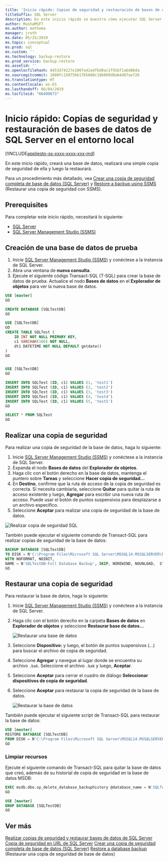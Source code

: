 ```yaml
---
title: 'Inicio rápido: Copias de seguridad y restauración de bases de datos de SQL Server en el entorno local'
titleSuffix: SQL Server
description: En este inicio rápido se muestra cómo ejecutar SQL Server en Linux en la nube que elija.
author: MashaMSFT
ms.author: mathoma
manager: jroth
ms.date: 05/25/2019
ms.topic: conceptual
ms.prod: sql
ms.custom: ''
ms.technology: backup-restore
ms.prod_service: backup-restore
ms.assetid: ''
ms.openlocfilehash: 8453d74227e1007a42adfbd8ac1f91bf1a6d86da
ms.sourcegitcommit: 1800fc15075bb17b50d0c18b089d8a64d87ae726
ms.translationtype: HT
ms.contentlocale: es-ES
ms.lasthandoff: 06/04/2019
ms.locfileid: "66499673"
---
```

# <a name="quickstart-backup-and-restore-a-sql-server-database-on-premises"></a>Inicio rápido: Copias de seguridad y restauración de bases de datos de SQL Server en el entorno local
[!INCLUDE[appliesto-ss-xxxx-xxxx-xxx-md](../../includes/appliesto-ss-xxxx-xxxx-xxx-md.md)]

En este inicio rápido, creará una base de datos, realizará una simple copia de seguridad de ella y luego la restaurará. 

Para un procedimiento más detallado, vea [Crear una copia de seguridad completa de base de datos (SQL Server)](create-a-full-database-backup-sql-server.md) y [Restore a backup using SSMS](restore-a-database-backup-using-ssms.md) (Restaurar una copia de seguridad con SSMS).

## <a name="prerequisites"></a>Prerequisites
Para completar este inicio rápido, necesitará lo siguiente: 

- [SQL Server](https://www.microsoft.com/en-us/sql-server/sql-server-downloads)
- [SQL Server Management Studio (SSMS)](../../ssms/download-sql-server-management-studio-ssms.md)

## <a name="create-a-test-database"></a>Creación de una base de datos de prueba 

1. Inicie [SQL Server Management Studio (SSMS)](../../ssms/download-sql-server-management-studio-ssms.md) y conéctese a la instancia de SQL Server.
1. Abra una ventana de **nueva consulta**. 
1. Ejecute el siguiente código Transact-SQL (T-SQL) para crear la base de datos de prueba. Actualice el nodo **Bases de datos** en el **Explorador de objetos** para ver la nueva base de datos. 

```sql
USE [master]
GO

CREATE DATABASE [SQLTestDB]
GO

USE [SQLTestDB]
GO
CREATE TABLE SQLTest (
    ID INT NOT NULL PRIMARY KEY,
    c1 VARCHAR(100) NOT NULL,
    dt1 DATETIME NOT NULL DEFAULT getdate()
)
GO


USE [SQLTestDB]
GO

INSERT INTO SQLTest (ID, c1) VALUES (1, 'test1')
INSERT INTO SQLTest (ID, c1) VALUES (2, 'test2')
INSERT INTO SQLTest (ID, c1) VALUES (3, 'test3')
INSERT INTO SQLTest (ID, c1) VALUES (4, 'test4')
INSERT INTO SQLTest (ID, c1) VALUES (5, 'test5')
GO

SELECT * FROM SQLTest
GO
```
 
## <a name="take-a-backup"></a>Realizar una copia de seguridad
Para realizar una copia de seguridad de la base de datos, haga lo siguiente: 

1. Inicie [SQL Server Management Studio (SSMS)](../../ssms/download-sql-server-management-studio-ssms.md) y conéctese a la instancia de SQL Server.
1. Expanda el nodo **Bases de datos** del **Explorador de objetos**.  
1. Haga clic con el botón derecho en la base de datos, mantenga el puntero sobre **Tareas** y seleccione **Hacer copia de seguridad…** 
1. En **Destino**, confirme que la ruta de acceso de la copia de seguridad es correcta. Si necesita cambiarla, seleccione **Quitar** para quitar la ruta de acceso existente y luego, **Agregar** para escribir una nueva ruta de acceso. Puede usar el botón de puntos suspensivos para desplazarse a un archivo específico. 
1. Seleccione **Aceptar** para realizar una copia de seguridad de la base de datos. 

![Realizar copia de seguridad SQL](media/quickstart-backup-restore-database/backup-db-ssms.png)

También puede ejecutar el siguiente comando de Transact-SQL para realizar copias de seguridad de la base de datos: 

```sql
BACKUP DATABASE [SQLTestDB] 
TO DISK = N'C:\Program Files\Microsoft SQL Server\MSSQL14.MSSQLSERVER\MSSQL\Backup\SQLTestDB.bak' 
WITH NOFORMAT, NOINIT,  
NAME = N'SQLTestDB-Full Database Backup', SKIP, NOREWIND, NOUNLOAD,  STATS = 10
GO
```


## <a name="restore-a-backup"></a>Restaurar una copia de seguridad
Para restaurar la base de datos, haga lo siguiente: 

1. Inicie [SQL Server Management Studio (SSMS)](../../ssms/download-sql-server-management-studio-ssms.md) y conéctese a la instancia de SQL Server.
1. Haga clic con el botón derecho en la carpeta **Bases de datos** en **Explorador de objetos** y seleccione **Restaurar base de datos…**

    ![Restaurar una base de datos](media/quickstart-backup-restore-database/restore-db-ssms1.png)

1. Seleccione **Dispositivo:** y luego, el botón de puntos suspensivos (…) para buscar el archivo de copia de seguridad. 
1. Seleccione **Agregar** y navegue al lugar donde se encuentra su archivo `.bak`. Seleccione el archivo `.bak` y luego, **Aceptar**. 
1. Seleccione **Aceptar** para cerrar el cuadro de diálogo **Seleccionar dispositivos de copia de seguridad**. 
1. Seleccione **Aceptar** para restaurar la copia de seguridad de la base de datos. 

    ![Restaurar la base de datos](media/quickstart-backup-restore-database/restore-db-ssms2.png)

También puede ejecutar el siguiente script de Transact-SQL para restaurar la base de datos:

```sql
USE [master]
RESTORE DATABASE [SQLTestDB] 
FROM DISK = N'C:\Program Files\Microsoft SQL Server\MSSQL14.MSSQLSERVER\MSSQL\Backup\SQLTestDB.bak' WITH  FILE = 1,  NOUNLOAD,  STATS = 5
GO
```

### <a name="clean-up-resources"></a>Limpiar recursos
Ejecute el siguiente comando de Transact-SQL para quitar la base de datos que creó, además de su historial de copia de seguridad en la base de datos MSDB:

```sql
EXEC msdb.dbo.sp_delete_database_backuphistory @database_name = N'SQLTestDB'
GO

USE [master]
DROP DATABASE [SQLTestDB]
GO
```

## <a name="see-more"></a>Ver más
[Realizar copias de seguridad y restaurar bases de datos de SQL Server](back-up-and-restore-of-sql-server-databases.md)
[Copia de seguridad en URL de SQL Server](sql-server-backup-to-url.md)
[Crear una copia de seguridad completa de base de datos (SQL Server)](create-a-full-database-backup-sql-server.md)
[Restore a database backup](restore-a-database-backup-using-ssms.md) (Restaurar una copia de seguridad de base de datos)
